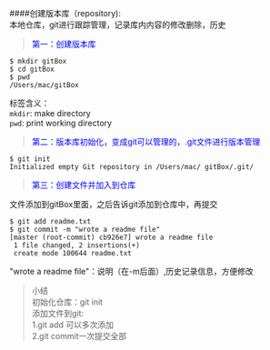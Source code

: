 ####创建版本库（repository):  
本地仓库，git进行跟踪管理，记录库内内容的修改删除，历史 
><div style="color:blue">第一：创建版本库 

	$ mkdir gitBox
	$ cd gitBox
	$ pwd       
	/Users/mac/gitBox
标签含义：  
`mkdir`: make directory  
`pwd`: print working directory

><div style="color:blue">第二：版本库初始化，变成git可以管理的，.git文件进行版本管理

	$ git init
	Initialized empty Git repository in /Users/mac/	gitBox/.git/
><div style="color:blue">第三：创建文件并加入到仓库  

文件添加到gitBox里面，之后告诉git添加到仓库中，再提交

	$ git add readme.txt
	$ git commit -m "wrote a readme file"
	[master (root-commit) cb926e7] wrote a readme file
	 1 file changed, 2 insertions(+)
	 create mode 100644 readme.txt
	 
"wrote a readme file"：说明（在-m后面）,历史记录信息，方便修改  
>小结   
>初始化仓库：git init  
>添加文件到git:  
>1.git add <file> 可以多次添加  
>2.git commit一次提交全部




